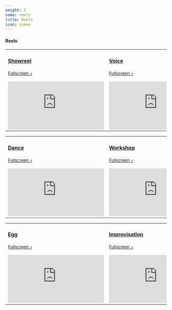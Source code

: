 ```yaml
---
weight: 2
name: reels
title: Reels
icon: vimeo
---
```


#### Reels

<div id="online-status" class="online">
<div class="cf f4">
<table class="fl tl w-100 w-50-ns mb5 collapse">
	<tbody>
	<tr class="">
    <td class="gray fw5 pl2 w-50 w-25-ns hover-bg-near-white transition">
      <a class="solid" target="_blank" href="https://vimeo.com/132351634">
      <h4>Showreel<br></h4>
      <p><small>Fullscreen&nbsp;⤴</small></p>
      </a>
      <iframe src="https://player.vimeo.com/video/132351634" frameborder="0"></iframe>
    </td>
    <td class="gray fw5 pl2 w-50 w-25-ns hover-bg-near-white transition">
      <a class="solid" target="_blank" href="https://vimeo.com/131985127">
      <h4>Voice<br></h4>
      <p><small>Fullscreen&nbsp;⤴</small></p>
      </a>
      <iframe src="https://player.vimeo.com/video/131985127" frameborder="0"></iframe>
    </td>
	</tr>
	</tbody>
</table>

<table class="fl tl w-100 w-50-ns mb5 collapse">
	<tbody>
		<tr class="">
			<td class="gray fw5 pl2 w-50 w-25-ns hover-bg-near-white transition">
        <a class="solid" target="_blank" href="https://vimeo.com/223523621">
        <h4>Dance<br></h4>
        <p><small>Fullscreen&nbsp;⤴</small></p>
        </a>
        <iframe src="https://player.vimeo.com/video/223523621" frameborder="0"></iframe>
      </td>
      <td class="gray fw5 pl2 w-50 w-25-ns hover-bg-near-white transition">
        <a class="solid" target="_blank" href="https://vimeo.com/223522722">
        <h4>Workshop<br></h4>
        <p><small>Fullscreen&nbsp;⤴</small></p>
        </a>
        <iframe src="https://player.vimeo.com/video/223522722" frameborder="0"></iframe>
      </td>
		</tr>
	</tbody>
</table>

<table class="fl tl w-100 w-50-ns mb5 collapse">
	<tbody>
	<tr class="">
    <td class="gray fw5 pl2 w-50 w-25-ns hover-bg-near-white transition">
      <a class="solid" target="_blank" href="https://vimeo.com/223523547">
      <h4>Egg<br></h4>
      <p><small>Fullscreen&nbsp;⤴</small></p>
      </a>
      <iframe src="https://player.vimeo.com/video/223523547" frameborder="0"></iframe>
    </td>
    <td class="gray fw5 pl2 w-50 w-25-ns hover-bg-near-white transition">
      <a class="solid" target="_blank" href="https://vimeo.com/125913669">
      <h4>Improvisation<br></h4>
      <p><small>Fullscreen&nbsp;⤴</small></p>
      </a>
      <iframe src="https://player.vimeo.com/video/125913669" frameborder="0"></iframe>
    </td>
	</tr>
	</tbody>
</table>
</div>
</div>
